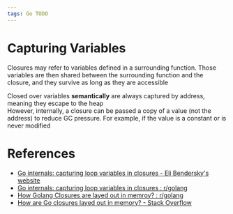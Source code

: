 ```yaml
---
tags: Go TODO
---
```


# Capturing Variables

Closures may refer to variables defined in a surrounding function. Those variables are then shared between the surrounding function and the closure, and they survive as long as they are accessible

Closed over variables **semantically** are always captured by address, meaning they escape to the heap  
However, internally, a closure can be passed a copy of a value (not the address) to reduce GC pressure. For example, if the value is a constant or is never modified

# References

- [Go internals: capturing loop variables in closures - Eli Bendersky's website](https://eli.thegreenplace.net/2019/go-internals-capturing-loop-variables-in-closures/)
- [Go internals: capturing loop variables in closures : r/golang](https://www.reddit.com/r/golang/comments/d6pwu1/go_internals_capturing_loop_variables_in_closures/)
- [How Golang Closures are layed out in memroy? : r/golang](https://www.reddit.com/r/golang/comments/on2vo9/how_golang_closures_are_layed_out_in_memroy/)
- [How are Go closures layed out in memory? - Stack Overflow](https://stackoverflow.com/questions/51489323/how-are-go-closures-layed-out-in-memory)
